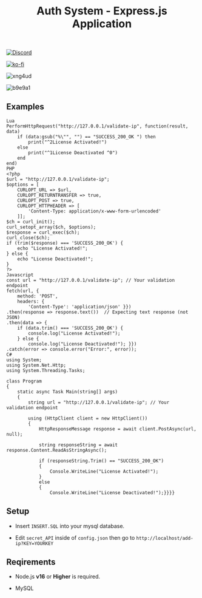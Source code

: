 <br>
<p align="center">
	<h1 align="center">
		Auth System - Express.js Application
	</h1>
<br/>

[![Discord](https://img.shields.io/badge/Discord-Support-5865F2?style=flat&logo=discord&logoColor=white)](https://discord.gg/tgrU8wgeHx) 


[![ko-fi](https://ko-fi.com/img/githubbutton_sm.svg)](https://ko-fi.com/T6T01APGOO)

![xng4ud](https://github.com/user-attachments/assets/d246c09f-2c1f-4707-82f7-664631ab1136)

![b9e9a1](https://github.com/user-attachments/assets/b40920d5-62ee-47a1-9bb7-e220632088e4)

## Examples

```
Lua
PerformHttpRequest("http://127.0.0.1/validate-ip", function(result, data)
    if (data:gsub("%\"", "") == "SUCCESS_200_OK ") then 
        print("^2License Activated!")
    else
        print("^1License Deactivated ^0")
    end
end)
PHP
<?php
$url = "http://127.0.0.1/validate-ip"; 
$options = [
    CURLOPT_URL => $url,
    CURLOPT_RETURNTRANSFER => true,
    CURLOPT_POST => true,
    CURLOPT_HTTPHEADER => [
        'Content-Type: application/x-www-form-urlencoded'
    ]];
$ch = curl_init();
curl_setopt_array($ch, $options);
$response = curl_exec($ch);
curl_close($ch);
if (trim($response) === 'SUCCESS_200_OK') {
    echo "License Activated!";
} else {
    echo "License Deactivated!";
}
?>
Javascript
const url = "http://127.0.0.1/validate-ip"; // Your validation endpoint
fetch(url, {
    method: 'POST',
    headers: {
        'Content-Type': 'application/json' }})
.then(response => response.text())  // Expecting text response (not JSON)
.then(data => {
    if (data.trim() === 'SUCCESS_200_OK') {
        console.log("License Activated!");
    } else {
        console.log("License Deactivated!"); }})
.catch(error => console.error("Error:", error));
C#
using System;
using System.Net.Http;
using System.Threading.Tasks;

class Program
{
    static async Task Main(string[] args)
    {
        string url = "http://127.0.0.1/validate-ip"; // Your validation endpoint

        using (HttpClient client = new HttpClient())
        {
            HttpResponseMessage response = await client.PostAsync(url, null);

            string responseString = await response.Content.ReadAsStringAsync();

            if (responseString.Trim() == "SUCCESS_200_OK")
            {
                Console.WriteLine("License Activated!");
            }
            else
            {
                Console.WriteLine("License Deactivated!");}}}}
```

## Setup

- Insert ``INSERT.SQL`` into your mysql database.

- Edit ``secret_API`` inside of ``config.json`` then go to ``http://localhost/add-ip?KEY=YOURKEY``

## Reqirements

- Node.js **v16** or **Higher** is required.

- MySQL
